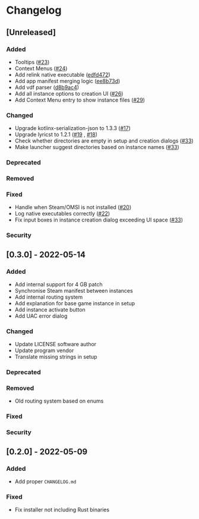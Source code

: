 # Changelog

## [Unreleased]

### Added

- Tooltips ([#23](https://github.com/NyCodeGHG/omsi-launcher/pull/23))
- Context Menus ([#24](https://github.com/NyCodeGHG/omsi-launcher/pull/24))
- Add relink native
  executable ([edfd472](https://github.com/NyCodeGHG/omsi-launcher/commit/edfd4722e238da15a9faaa11b95f0549c3e75db2))
- Add app manifest merging logic ([ee8b73d](https://github.com/NyCodeGHG/omsi-launcher/commit/ee8b73deac980611b2e1976eb70d47a7ae45b631))
- Add vdf parser ([d8b9ac4](https://github.com/NyCodeGHG/omsi-launcher/commit/d8b9ac4fa371fe89940e182a4c6e68421534a524))
- Add all instance options to creation UI ([#26](https://github.com/NyCodeGHG/omsi-launcher/pull/26))
- Add Context Menu entry to show instance files ([#29](https://github.com/NyCodeGHG/omsi-launcher/pull/29))

### Changed

- Upgrade kotlinx-serialization-json to
  1.3.3 ([#17](https://github.com/NyCodeGHG/omsi-launcher/pull/17))
- Upgrade lyricst to 1.2.1 ([#19](https://github.com/NyCodeGHG/omsi-launcher/pull/19)
  , [#18](https://github.com/NyCodeGHG/omsi-launcher/pull/18))
- Check whether directories are empty in setup 
  and creation dialogs ([#33](https://github.com/NyCodeGHG/omsi-launcher/pull/33))
- Make launcher suggest directories based on instance names
  ([#33](https://github.com/NyCodeGHG/omsi-launcher/pull/33))

### Deprecated

### Removed

### Fixed

- Handle when Steam/OMSI is not
  installed ([#20](https://github.com/NyCodeGHG/omsi-launcher/pull/20))
- Log native executables correctly ([#22](https://github.com/NyCodeGHG/omsi-launcher/pull/22))
- Fix input boxes in instance creation dialog exceeding UI space
  ([#33](https://github.com/NyCodeGHG/omsi-launcher/pull/33))

### Security

## [0.3.0] - 2022-05-14

### Added

- Add internal support for 4 GB patch
- Synchronise Steam manifest between instances
- Add internal routing system
- Add explanation for base game instance in setup
- Add instance activate button
- Add UAC error dialog

### Changed

- Update LICENSE software author
- Update program vendor
- Translate missing strings in setup

### Deprecated

### Removed

- Old routing system based on enums

### Fixed

### Security

## [0.2.0] - 2022-05-09

### Added

- Add proper `CHANGELOG.md`

### Fixed

- Fix installer not including Rust binaries
